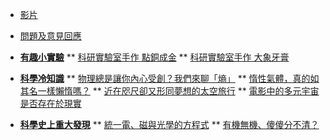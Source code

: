 * [影片](/video)
* [問題及意見回應](https://forms.office.com/r/5cA6ku3KfB)

* [**有趣小實驗**](/experiment/)
** [科研實驗室手作 點銅成金](/experiment/video-experiment-001)
** [科研實驗室手作 大象牙膏](/experiment/video-experiment-002)

* [**科學冷知識**](/trivia/)
** [物理總是讓你內心受創？我們來聊「熵」](/trivia/11007-A1-1)
** [惰性氣體，真的如其名一樣懶惰嗎？](/trivia/11007-A1-2)
** [近在咫尺卻又形同夢想的太空旅行](/trivia/11007-A2-1)
** [電影中的多元宇宙是否存在於現實](/trivia/11007-A3-2)

* [**科學史上重大發現**](/turning-point/)
** [統一電、磁與光學的方程式](/turning-point/11007-A2-2)
** [有機無機、傻傻分不清？](/turning-point/11007-A3-1)
